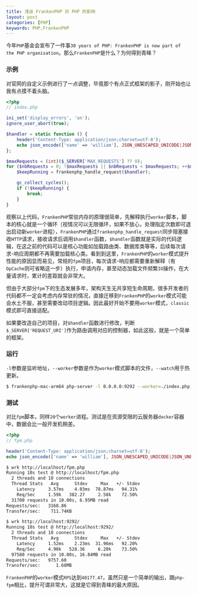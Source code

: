 ```yaml
---
title: 浅谈 FrankenPHP 对 PHP 的影响
layout: post
categories: [PHP]
keywords: PHP,FrankenPHP
---
```


今年`PHP`基金会宣布了一件事`30 years of PHP: FrankenPHP is now part of the PHP organisation`。那么`FrankenPHP`是什么？为何得到青睐？

### 示例

对官网的自定义示例进行了一点调整，毕竟那个有点正式框架的影子，刚开始也让我有点摸不着头脑。

```php
<?php
// index.php

ini_set('display_errors', 'on');
ignore_user_abort(true);

$handler = static function () {
    header('Content-Type: application/json;charset=utf-8');
    echo json_encode(['name' => 'william'], JSON_UNESCAPED_UNICODE|JSON_UNESCAPED_SLASHES);
};

$maxRequests = (int)($_SERVER['MAX_REQUESTS'] ?? 0);
for ($nbRequests = 0; !$maxRequests || $nbRequests < $maxRequests; ++$nbRequests) {
    $keepRunning = frankenphp_handle_request($handler);

    gc_collect_cycles();
    if (!$keepRunning) {
        break;
    }
}
```

观察以上代码，`FrankenPHP`常驻内存的原理很简单，先解释执行`worker`脚本，脚本的核心就是一个循环（视情况可以无限循环，如果不放心，处理指定次数即可退出启动新`worker`进程），`FrankenPHP`通过`frankenphp_handle_request`同步阻塞接收`HTTP`请求，接收请求后调用`$handler`函数，`$handler`函数就是实际的代码逻辑，在这之前的代码可以是核心功能如加载路由类、数据库类等等，后续每次请求-响应周期都不再需要加载核心类。看到到这里，`FrankenPHP`的`worker`模式提升性能的原因显而易见，常规的`fpm`项目，每次请求-响应都需要重新解释（有`OpCache`则可省略这一步）执行，申请内存，甚至动态加载文件频繁`IO`操作，在大量请求时，累计的差距就会非常大。

但由于大部分`fpm`下的生态发展多年，架构天生无共享短生命周期，很多开发者的代码都不一定会考虑内存常驻的情况，直接迁移到`FrankenPHP`的`worker`模式可能会水土不服，甚至需要改动项目逻辑。因此最好开始不要用`worker`模式，`classic`模式即可直接适配。

如果要改造自己的项目，对`$handler`函数进行修改，判断`$_SERVER['REQUEST_URI']`作为路由调用对应的控制器，如此这般，就是一个简单的框架。

### 运行

`-l`参数是监听地址，`--worker`参数是作为`worker`模式脚本的文件，`--watch`用于热更新。

```bash
$ frankenphp-mac-arm64 php-server -l 0.0.0.0:9292 --worker=./index.php,20 --watch ./index.php
```

### 测试

对比`fpm`脚本，同样`20`个`worker`进程。测试是在资源受限的云服务器`docker`容器中，数据会比一般开发机稍差。

```php
<?php
// fpm.php

header('Content-Type: application/json;charset=utf-8');
echo json_encode(['name' => 'william'], JSON_UNESCAPED_UNICODE|JSON_UNESCAPED_SLASHES);
```

```bash
$ wrk http://localhost/fpm.php
Running 10s test @ http://localhost/fpm.php
  2 threads and 10 connections
  Thread Stats   Avg      Stdev     Max   +/- Stdev
    Latency     3.57ms    4.03ms  78.87ms   94.31%
    Req/Sec     1.59k   382.27     2.58k    72.50%
  31700 requests in 10.00s, 6.95MB read
Requests/sec:   3168.86
Transfer/sec:    711.74KB

$ wrk http://localhost:9292/
Running 10s test @ http://localhost:9292/
  2 threads and 10 connections
  Thread Stats   Avg      Stdev     Max   +/- Stdev
    Latency     1.52ms    2.23ms  31.96ms   92.20%
    Req/Sec     4.90k   528.36     6.20k    73.50%
  97580 requests in 10.00s, 16.84MB read
Requests/sec:   9757.60
Transfer/sec:      1.68MB
```

`FrankenPHP`的`worker`模式`RPS`达到`40177.47`，虽然只是一个简单的输出，跟`php-fpm`相比，提升可谓非常大，这就是它得到青睐的最大原因。